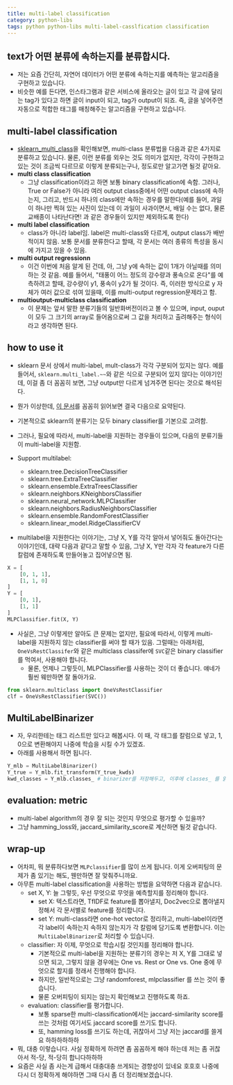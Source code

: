 ```yaml
---
title: multi-label classification 
category: python-libs
tags: python python-libs multi-label-casslfication classification 
---
```


## text가 어떤 분류에 속하는지를 분류합시다.

- 저는 요즘 간단히, 자연어 데이터가 어떤 분류에 속하는지를 예측하는 알고리즘을 구현하고 있습니다. 
- 비슷한 예를 든다면, 인스타그램과 같은 서비스에 올라오는 글이 있고 각 글에 달리는 tag가 있다고 하면 글이 input이 되고, tag가 output이 되죠. 즉, 글을 넣어주면 자동으로 적합한 태그를 매칭해주는 알고리즘을 구현하고 있습니다. 


## multi-label classification 

- [sklearn_multi_class](https://scikit-learn.org/stable/modules/multiclass.html)을 확인해보면, multi-class 분류법을 다음과 같은 4가지로 분류하고 있습니다. 물론, 이런 분류를 외우는 것도 의미가 없지만, 각각이 구현하고 있는 것이 조금씩 다르므로 이렇게 분류되는구나, 정도로만 알고가면 될것 같아요.
- **multi class classification**
    - 그냥 classification이라고 하면 보통 binary classification에 속함. 그러나, True or False가 아니라 여러 output class중에서 어떤 output class에 속하는지, 그리고, 반드시 하나의 class에만 속하는 경우를 말한다(예를 들어, 과일이 하나만 찍혀 있는 사진이 있는데 이 과일이 사과이면서, 배일 수는 없다, 물론 교배종이 나타난다면! 과 같은 경우들이 있지만 제외하도록 한다)
- **multi label classification**
    - class가 아니라 label임. label은 multi-class와 다르게, output class가 배반적이지 않음. 보통 문서를 분류한다고 할때, 각 문서는 여러 종류의 특성을 동시에 가지고 있을 수 있음.
- **multi output regressionn**
    - 이건 이번에 처음 알게 된 건데, 아, 그냥 y에 속하는 값이 1개가 아닐때를 의미하는 것 같음. 예를 들어서, "태풍이 어느 정도의 강수량과 풍속으로 온다"를 예측하려고 할때, 강수량이 y1, 풍속이 y2가 될 것이다. 즉, 이러한 방식으로 y 자체가 여러 값으로 섞여 있을때, 이를 multi-output regression문제라고 함. 
- **multioutput-multiclass classification**
    - 이 문제는 앞서 말한 분류기들의 일반화버전이라고 볼 수 있으며, input, ouput이 모두 그 크기의 array로 들어옴으로써 그 값을 처리하고 출려해주는 형식이라고 생각하면 된다.

## how to use it 

- sklearn 문서 상에서 multi-label, mult-class가 각각 구분되어 있지는 않다. 예를 들어서, `sklearn.multi_label.~~`와 같은 식으로 구분되어 있지 않다는 이야기인데, 이걸 좀 더 꼼꼼히 보면, 그냥 output만 다르게 넘겨주면 된다는 것으로 해석된다. 
- 뭔가 이상한데, [이 문서](https://scikit-learn.org/stable/modules/multiclass.html)를 꼼꼼히 읽어보면 결국 다음으로 요약된다. 

- 기본적으로 sklearn의 분류기는 모두 binary classifier를 기본으로 고려함. 
- 그러나, 필요에 따라서, multi-label을 지원하는 경우들이 있으며, 다음의 분류기들이 multi-label을 지원함. 
- Support multilabel:
    - sklearn.tree.DecisionTreeClassifier
    - sklearn.tree.ExtraTreeClassifier
    - sklearn.ensemble.ExtraTreesClassifier
    - sklearn.neighbors.KNeighborsClassifier
    - sklearn.neural_network.MLPClassifier
    - sklearn.neighbors.RadiusNeighborsClassifier
    - sklearn.ensemble.RandomForestClassifier
    - sklearn.linear_model.RidgeClassifierCV
- multilabel을 지원한다는 이야기는, 그냥 X, Y를 각각 알아서 넣어줘도 돌아간다는 이야기인데, 대략 다음과 같다고 말할 수 있음, 그냥 X, Y만 각자 각 feature가 다른 칼럼에 존재하도록 만들어놓고 집어넣으면 됨. 

```python
X = [
    [0, 1, 1], 
    [1, 1, 0]
]
Y = [
    [0, 1], 
    [1, 1]
]
MLPClassifier.fit(X, Y)
```

- 사실은, 그냥 이렇게만 알아도 큰 문제는 없지만, 필요에 따라서, 이렇게 multi-label을 지원하지 않는 classifier를 써야 할 때가 있음. 그럴때는 아래처럼, `OneVsRestClassifer`와 같은 multiclass classifer에 `SVC`같은 binary classifier를 먹여서, 사용해야 합니다. 
    - 물론, 언제나 그렇듯이, MLPClassifier를 사용하는 것이 더 좋습니다. 얘네가 훨씬 웨만하면 잘 돌아가요. 

```python
from sklearn.multiclass import OneVsRestClassifier
clf = OneVsRestClassifier(SVC())
```

## MultiLabelBinarizer

- 자, 우리한테는 태그 리스트만 있다고 해봅시다. 이 때, 각 태그를 칼럼으로 넣고, 1, 0으로 변환해야지 나중에 학습을 시킬 수가 있겠죠. 
- 아래를 사용해서 하면 됩니다.

```python
Y_mlb = MultiLabelBinarizer()
Y_true = Y_mlb.fit_transform(Y_true_kwds)
kwd_classes = Y_mlb.classes_ # binarizer를 저장해두고, 이후에 classes_ 를 읽어서, 각 칼럼이 무슨 값인지를 확인해야 함.

```


## evaluation: metric 

- multi-label algorithm의 경우 잘 되는 것인지 무엇으로 평가할 수 있을까? 
- 그냥 hamming_loss와, jaccard_similarity_score로 계산하면 될것 같습니다.



## wrap-up

- 어차피, 뭐 분류하다보면 `MLPclassifier`를 많이 쓰게 됩니다. 이게 오버피팅의 문제가 좀 있기는 해도, 웬만하면 잘 맞춰주니까요. 
- 아무튼 multi-label classification을 사용하는 방법을 요약하면 다음과 같습니다. 
    - set X, Y: 늘 그렇듯, 우선 무엇으로 무엇을 예측할지를 정리해야 합니다. 
        - set X: 텍스트라면, TfIDF로 feature를 뽑아낼지, Doc2vec으로 뽑아낼지 정해서 각 문서별로 feature를 정리합니다. 
        - set Y: multi-class라면 one-hot vector로 정리하고, multi-label이라면 각 label이 속하는지 속하지 않는지가 각 칼럼에 담기도록 변환합니다. 이는 `MultiLabelBinarizer`로 처리할 수 있습니다. 
    - classifier: 자 이제, 무엇으로 학습시킬 것인지를 정리해야 합니다. 
        - 기본적으로 multi-label을 지원하는 분류기의 경우는 저 X, Y를 그대로 넣으면 되고, 그렇지 않을 경우에는 One vs. Rest or One vs. One 중에 무엇으로 할지를 정래서 진행해야 합니다. 
        - 하지만, 일반적으로는 그냥 randomforest, mlpclassifier 를 쓰는 것이 좋습니다. 
        - 물론 오버피팅이 되지는 않는지 확인해보고 진행하도록 하죠.
    - evaluation: classifier를 평가합니다. 
        - 보통 sparse한 multi-classification에서는 jaccard-similarity score를 쓰는 것처럼 여기서도 jaccard score를 쓰기도 합니다. 
        - 또, hamming loss를 쓰기도 하는데, 귀찮아서 그냥 저는 jaccard를 쓸게요 하하하하하하
- 뭐, 대충 이렇습니다. 사실 정확하게 하려면 좀 꼼꼼하게 해야 하는데 저는 좀 귀찮아서 적-당, 적-당히 합니다하하하
- 요즘은 사실 좀 사는게 급해서 대충대충 쓰게되는 경향성이 있네요 호호호 나중에 다시 더 정확하게 해야하면 그때 다시 좀 더 정리해보겠습니다.